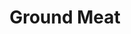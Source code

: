 ---
layout: home
title: Ground Meat
categories: recipes
permalink: /recipes/ground-meat
image: /assets/Category Photos with Labels/Ground Meat.jpg
Description: Ground Meat
---